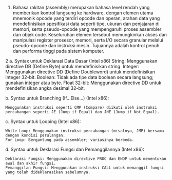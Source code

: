 1. Bahasa rakitan (assembly) merupakan bahasa level rendah yang memberikan kontrol langsung ke hardware, dengan elemen utama mnemonik opcode yang terdiri opcode dan operan, arahan data yang mendefinisikan spesifikasi data seperti tipe, ukuran dan penjajaran di memori, serta pseudo-opcode yang mempengaruhi proses assembler dan objek code. Keseluruhan elemen tersebut memungkinkan akses dan manipulasi register prosesor, memori, serta I/O secara granular melalui pseudo-opcode dan instruksi mesin. Tujuannya adalah kontrol penuh dan performa tinggi pada sistem komputer. 

2 a. Syntax untuk Deklarasi Data Dasar (Intel x86) String: Menggunakan directive DB (Define Byte) untuk mendefinisikan string. Integer: Menggunakan directive DD (Define Doubleword) untuk mendefinisikan integer 32-bit. Boolean: Tidak ada tipe data boolean secara langsung; gunakan integer atau byte. Float 32-bit: Menggunakan directive DD untuk mendefinisikan angka desimal 32-bit.

  b. Syntax untuk Branching (If...Else...) (Intel x86):

    Menggunakan instruksi seperti CMP (Compare) diikuti oleh instruksi percabangan seperti JE (Jump if Equal) dan JNE (Jump if Not Equal).
  c. Syntax untuk Looping (Intel x86):
  
    While Loop: Menggunakan instruksi percabangan (misalnya, JMP) bersama dengan kondisi perulangan.
    For Loop: Bergantung pada assembler; variasinya berbeda.
    
  d. Syntax untuk Deklarasi Fungsi dan Pemanggilannya (Intel x86):
  
    Deklarasi Fungsi: Menggunakan directive PROC dan ENDP untuk menentukan awal dan akhir fungsi.
    Pemanggilan Fungsi: Menggunakan instruksi CALL untuk memanggil fungsi yang telah dideklarasikan sebelumnya.
